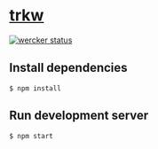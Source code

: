 # [trkw](https://github.com/trkw/trkw)

[![wercker status](https://app.wercker.com/status/67eb2b3bccd91b0ce2444da3d342ec26/s/master "wercker status")](https://app.wercker.com/project/byKey/67eb2b3bccd91b0ce2444da3d342ec26)

## Install dependencies

```console
$ npm install
```

## Run development server

```console
$ npm start
```

